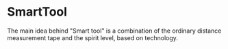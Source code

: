 # SmartTool

The main idea behind "Smart tool" is a combination of the ordinary distance measurement tape and the spirit level, based on technology.
